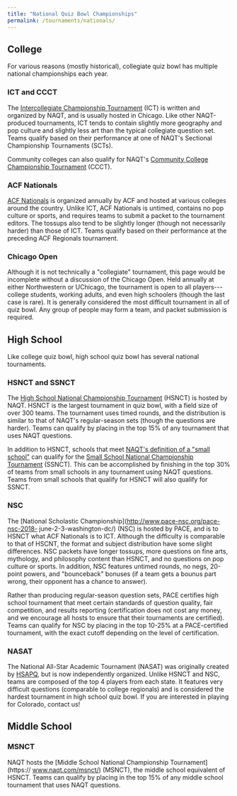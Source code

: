 ```yaml
---
title: "National Quiz Bowl Championships"
permalink: /tournaments/nationals/
---
```


## College

For various reasons (mostly historical), collegiate quiz bowl has multiple
national championships each year.

### ICT and CCCT

The [Intercollegiate Championship Tournament](https://www.naqt.com/ict/) (ICT)
is written and organized by NAQT, and is usually hosted in Chicago. Like other
NAQT-produced tournaments, ICT tends to contain slightly more geography and pop
culture and slightly less art than the typical collegiate question set. Teams
qualify based on their performance at one of NAQT's Sectional Championship
Tournaments (SCTs).

Community colleges can also qualify for NAQT's [Community College Championship
Tournament](https://www.naqt.com/ccct/) (CCCT).

### ACF Nationals

[ACF Nationals](https://acf-quizbowl.com/aboutus/) is organized annually by ACF
and hosted at various colleges around the country. Unlike ICT, ACF Nationals is
untimed, contains no pop culture or sports, and requires teams to submit a
packet to the tournament editors. The tossups also tend to be slightly longer
(though not necessarily harder) than those of ICT. Teams qualify based on their
performance at the preceding ACF Regionals tournament.

### Chicago Open

Although it is not technically a "collegiate" tournament, this page would be
incomplete without a discussion of the Chicago Open. Held annually at either
Northwestern or UChicago, the tournament is open to all players---college
students, working adults, and even high schoolers (though the last case is
rare). It is generally considered the most difficult tournament in all of quiz
bowl. Any group of people may form a team, and packet submission is required.

## High School

Like college quiz bowl, high school quiz bowl has several national tournaments.

### HSNCT and SSNCT

The [High School National Championship Tournament](https://www.naqt.com/hsnct/)
(HSNCT) is hosted by NAQT. HSNCT is the largest tournament in quiz bowl, with a
field size of over 300 teams. The tournament uses timed rounds, and the
distribution is similar to that of NAQT's regular-season sets (though the
questions are harder). Teams can qualify by placing in the top 15% of any
tournament that uses NAQT questions.

In addition to HSNCT, schools that meet [NAQT's definition of a "small school"](
https://www.naqt.com/hs/small-school.html) can qualify for the [Small School
National Championship Tournament](https://www.naqt.com/ssnct/) (SSNCT). This can
be accomplished by finishing in the top 30% of teams from small schools in any
tournament using NAQT questions. Teams from small schools that qualify for HSNCT
will also qualify for SSNCT.

### NSC

The [National Scholastic Championship](http://www.pace-nsc.org/pace-nsc-2018-
june-2-3-washington-dc/) (NSC) is hosted by PACE, and is to HSNCT what ACF
Nationals is to ICT. Although the difficulty is comparable to that of HSCNT, the
format and subject distribution have some slight differences. NSC packets have
longer tossups, more questions on fine arts, mythology, and philosophy content
than HSNCT, and no questions on pop culture or sports. In addition, NSC features
untimed rounds, no negs, 20-point powers, and "bounceback" bonuses (if a team
gets a bounus part wrong, their opponent has a chance to answer).

Rather than producing regular-season question sets, PACE certifies high school
tournament that meet certain standards of question quality, fair competition,
and results reporting (certification does not cost any money, and we encourage
all hosts to ensure that their tournaments are certified). Teams can qualify for
NSC by placing in the top 10-25% at a PACE-certified tournament, with the exact
cutoff depending on the level of certification.

### NASAT

The National All-Star Academic Tournament (NASAT) was originally created by
[HSAPQ](https://www.hsapq.com/), but is now independently organized. Unlike
HSNCT and NSC, teams are composed of the top 4 players from each state. It
features very difficult questions (comparable to college regionals) and is
considered the hardest tournament in high school quiz bowl. If you are
interested in playing for Colorado, contact us!

## Middle School

### MSNCT

NAQT hosts the [Middle School National Championship Tournament](https://
www.naqt.com/msnct/) (MSNCT), the middle school equivalent of HSNCT. Teams can
qualify by placing in the top 15% of any middle school tournament that uses NAQT
questions.
